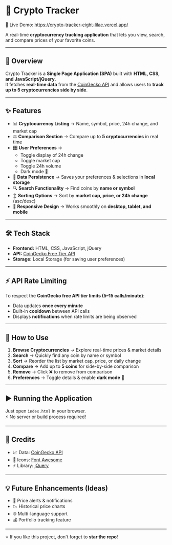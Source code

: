 # 🚀 Crypto Tracker

🔗 Live Demo: https://crypto-tracker-eight-lilac.vercel.app/

A real-time **cryptocurrency tracking application** that lets you view, search, and compare prices of your favorite coins.  

---

## 📖 Overview  

Crypto Tracker is a **Single Page Application (SPA)** built with **HTML, CSS, and JavaScript/jQuery**.  
It fetches **real-time data** from the [CoinGecko API](https://www.coingecko.com/en/api) and allows users to **track up to 5 cryptocurrencies side by side**.  

---

## ✨ Features  

- 📊 **Cryptocurrency Listing** → Name, symbol, price, 24h change, and market cap  
- ⚖️ **Comparison Section** → Compare up to **5 cryptocurrencies** in real time  
- 🎛 **User Preferences** →  
  - Toggle display of 24h change  
  - Toggle market cap  
  - Toggle 24h volume  
  - Dark mode 🌙  
- 💾 **Data Persistence** → Saves your preferences & selections in **local storage**  
- 🔍 **Search Functionality** → Find coins by **name or symbol**  
- ↕️ **Sorting Options** → Sort by **market cap, price, or 24h change** (asc/desc)  
- 📱 **Responsive Design** → Works smoothly on **desktop, tablet, and mobile**  

---

## 🛠️ Tech Stack  

- **Frontend:** HTML, CSS, JavaScript, jQuery  
- **API:** [CoinGecko Free Tier API](https://www.coingecko.com/en/api)  
- **Storage:** Local Storage (for saving user preferences)  

---

## ⚡ API Rate Limiting  

To respect the **CoinGecko free API tier limits (5–15 calls/minute)**:  
- Data updates **once every minute**  
- Built-in **cooldown** between API calls  
- Displays **notifications** when rate limits are being observed  

---

## 🚀 How to Use  

1. **Browse Cryptocurrencies** → Explore real-time prices & market details  
2. **Search** → Quickly find any coin by name or symbol  
3. **Sort** → Reorder the list by market cap, price, or daily change  
4. **Compare** → Add up to **5 coins** for side-by-side comparison  
5. **Remove** → Click ❌ to remove from comparison  
6. **Preferences** → Toggle details & enable **dark mode** 🌙  

---

## ▶️ Running the Application  

Just open `index.html` in your browser.  
⚡ No server or build process required!  

---

## 🙌 Credits  

- 📈 Data: [CoinGecko API](https://www.coingecko.com/en/api)  
- 🎨 Icons: [Font Awesome](https://fontawesome.com/)  
- ⚡ Library: [jQuery](https://jquery.com/)  

---

## 💡 Future Enhancements (Ideas)  
- 🔔 Price alerts & notifications  
- 📉 Historical price charts  
- 🌐 Multi-language support  
- 💰 Portfolio tracking feature  

---

⭐ If you like this project, don't forget to **star the repo**!
